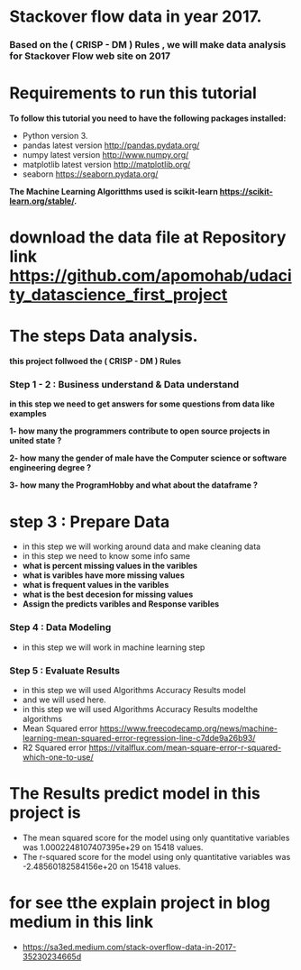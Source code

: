 # Stackover flow data in year 2017.

### Based on the ( CRISP - DM ) Rules , we will make data analysis for Stackover Flow web site on 2017

# Requirements to run this tutorial
**To follow this tutorial you need to have the following packages installed:**

- Python version  3.
- pandas latest version  http://pandas.pydata.org/ 
- numpy latest version http://www.numpy.org/
- matplotlib latest version http://matplotlib.org/
- seaborn https://seaborn.pydata.org/

**The Machine Learning Algoritthms used is scikit-learn  https://scikit-learn.org/stable/.**


# download the data file at Repository link https://github.com/apomohab/udacity_datascience_first_project

# The  steps Data analysis.

**this project follwoed the ( CRISP - DM ) Rules**

### Step 1 - 2 : Business understand & Data understand

**in this step we need to get answers for some questions from data like examples**

**1- how many the programmers contribute to open source projects in united state ?**

**2- how many the gender of male have the Computer science or software engineering degree ?**

**3- how many the ProgramHobby and what about the dataframe ?**


# step 3  : Prepare Data  

 - in this step we will working around data and make cleaning data 
 - in this step we need to know some info same 
 - **what is percent missing values in the varibles**
 - **what is varibles have more missing values** 
 - **what is frequent values in the varibles**
 - **what is the best decesion for missing values**
 - **Assign the predicts varibles and Response varibles**
 
 
 ### Step 4 :  Data Modeling
- in this step we will work in machine learning step


### Step 5 : Evaluate Results
- in this step we will used Algorithms Accuracy Results model
- and we will used here. 
- in this step we will used Algorithms Accuracy Results modelthe algorithms
- Mean Squared error https://www.freecodecamp.org/news/machine-learning-mean-squared-error-regression-line-c7dde9a26b93/
- R2 Squared error https://vitalflux.com/mean-square-error-r-squared-which-one-to-use/


# The Results predict model in this project is 
- The mean squared score for the model using only quantitative variables was 1.0002248107407395e+29 on 15418 values.
- The r-squared score for the model using only quantitative variables was -2.48560182584156e+20 on 15418 values.

# for see tthe explain project in blog medium in this link 

- https://sa3ed.medium.com/stack-overflow-data-in-2017-35230234665d

